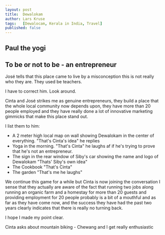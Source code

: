 ```yaml
---
layout: post
title:  Dewalokam
author: Lars Kruse
tags:   [Dewalocam, Kerala in India, Travel]
published: false
---
```


## Paul the yogi

## To be or not to be - an entrepreneur

José tells that this place came to live by a misconception this is not really who they are. They used be teachers.

I have to correct him. Look around.

Cinta and José strikes me as genuine entrepreneurs, they build a place that the whole local community now depends upon, they have more than 20 people employed and they have really done a lot of innovative marketing gimmicks that make this place stand out.

I list them to him:

- A 2 meter high local map on wall showing Dewalokam in the center of everything.
"That's Cinta's idea" he replies
- Yoga in the morning.
"That's Cinta" he laughs af if he's trying to prove that he's not an entrepreneur.
- The sign in the rear window of Siby's car showing the name and logo of Dewalokam
"Thats' Siby's own idea"
- The Cookbook
"That's Cinta"
- The garden
"That's me he laughs"

We continue this game for a while but Cinta is now joining the conversation I sense that they actually are aware of the fact that running two jobs along running an organic farm and a homestay for more than 20 guests and providing employment for 20 people probably is a bit of a mouthful and as far as they have come now, and the success they have had the past two years clearly indicates that there is really no turning back.

I hope I made my point clear.

Cinta asks about mountain biking - Chewang and I get really enthusiastic

